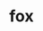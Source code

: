 ---
category: 3-letters
denotation: null
name: fox
reference_link: https://www.etymonline.com/word/fox
root_language: null
root_name: null
title: fox
type: free
word_sums:
- respelling: fox
  sum: 'Fox + '
---